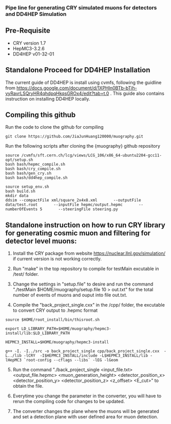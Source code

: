### Pipe line for generating CRY simulated muons for detectors and DD4HEP Simulation

## Pre-Requisite
- CRY version 1.7
- HepMC3-3.2.6
- DD4HEP v01-32-01

## Standalone Proceed for DD4HEP Installation
The current guide of DD4HEP is install using cvmfs, following the guidline from https://docs.google.com/document/d/1XPHIn0BTb-bTih-vyRavrLSQryHR4qhdpqHkqsGROx4/edit?tab=t.0 . This guide also contains instruction on installing DD4HEP locally.

## Compiling this github
Run the code to clone the github for compiling
``` 
git clone https://github.com/JiaJunHuang120000/muography.git
```

Run the following scripts after cloning the {muography} github repository

```
source /cvmfs/sft.cern.ch/lcg/views/LCG_106/x86_64-ubuntu2204-gcc11-opt/setup.sh
bash bash/hepmc_compile.sh
bash bash/cry_compile.sh
bash bash/gen_cry.sh
bash bash/dd4hep_compile.sh

source setup_env.sh
bash build.sh
mkdir data
ddsim --compactFile xml/square_2x4x8.xml       --outputFile data/test.root       --inputFile hepmc/output.hepmc       --numberOfEvents 5       --steeringFile steering.py
```


## Standalone instruction on how to run CRY library for generating cosmic muon and filtering for detector level muons:

1. Install the CRY package from website https://nuclear.llnl.gov/simulation/ if current version is not working correctly.

2. Run "make" in the top repository to compile for testMain excutable in /test/ folder.

3. Change the settings in "setup.file" to desire and run the command "./testMain $HOME/muography/setup.file 10 > out.txt" for the total number of events of muons and ouput into file out.txt.

4. Compile the "back_project_single.cxx" in the /cpp/ folder, the excutable to convert CRY output to .hepmc format

```source $HOME/root_install/bin/thisroot.sh```

```export LD_LIBRARY_PATH=$HOME/muography/hepmc3-install/lib:$LD_LIBRARY_PATH```

```HEPMC3_INSTALL=$HOME/muography/hepmc3-install```

```g++ -I. -I../src -o back_project_single cpp/back_project_single.cxx  -L../lib -lCRY  -I$HEPMC3_INSTALL/include -L$HEPMC3_INSTALL/lib -lHepMC3 `root-config --cflags --libs` -lEG -lGeom```

5. Run the command "./back_project_single <input_file.txt> <output_file.hepmc> <muon_generation_height> <detector_position_x> <detector_position_y> <detector_position_z> <z_offset> <E_cut>" to obtain the file.

6. Everytime you change the parameter in the converter, you will have to rerun the compiling code for changes to be updated.

7. The converter changes the plane where the muons will be generated and set a detection plane with user defined area for muon detection.
